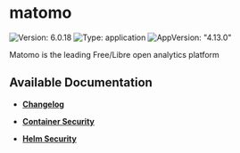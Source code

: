 # matomo

![Version: 6.0.18](https://img.shields.io/badge/Version-6.0.18-informational?style=flat-square) ![Type: application](https://img.shields.io/badge/Type-application-informational?style=flat-square) ![AppVersion: "4.13.0"](https://img.shields.io/badge/AppVersion-"4.13.0"-informational?style=flat-square)

Matomo is the leading Free/Libre open analytics platform

## Available Documentation

- [**Changelog**](CHANGELOG)

- [**Container Security**](container-security)

- [**Helm Security**](helm-security)

